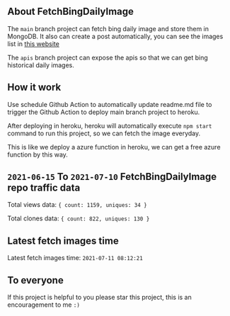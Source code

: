 ## About FetchBingDailyImage

The `main` branch project can fetch bing daily image and store them in MongoDB.
It also can create a post automatically, you can see the images list in [this website](https://oursalbum.netlify.app)

The `apis` branch project can expose the apis so that we can get bing historical daily images.

## How it work

Use schedule Github Action to automatically update readme.md file to trigger the Github Action to deploy main branch project to heroku.

After deploying in heroku, heroku will automatically execute `npm start` command to run this project, so we can fetch the image everyday.

This is like we deploy a azure function in heroku, we can get a free azure function by this way.

## `2021-06-15` To `2021-07-10` FetchBingDailyImage repo traffic data

Total views data: `{ count: 1159, uniques: 34 }`

Total clones data: `{ count: 822, uniques: 130 }`

## Latest fetch images time

Latest fetch images time: `2021-07-11 08:12:21`

## To everyone

If this project is helpful to you please star this project, this is an encouragement to me `:)`



